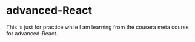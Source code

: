 # advanced-React
This is just for practice while I am learning from the cousera meta course for advanced-React. 




